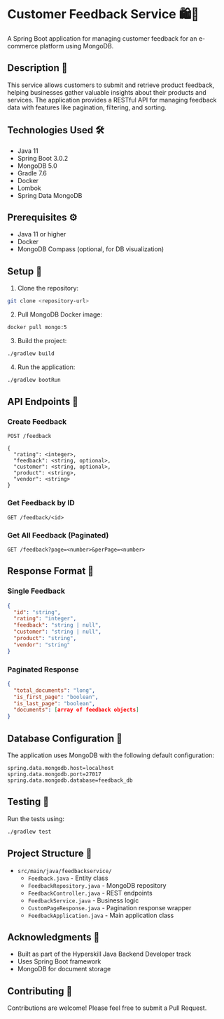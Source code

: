 # Customer Feedback Service 🛍️💬

A Spring Boot application for managing customer feedback for an e-commerce platform using MongoDB.

## Description 📝

This service allows customers to submit and retrieve product feedback, helping businesses gather valuable insights about their products and services. The application provides a RESTful API for managing feedback data with features like pagination, filtering, and sorting.

## Technologies Used 🛠️

- Java 11
- Spring Boot 3.0.2
- MongoDB 5.0
- Gradle 7.6
- Docker
- Lombok
- Spring Data MongoDB

## Prerequisites ⚙️

- Java 11 or higher
- Docker
- MongoDB Compass (optional, for DB visualization)

## Setup 🚀

1. Clone the repository:
```sh
git clone <repository-url>
```

2. Pull MongoDB Docker image:
```sh
docker pull mongo:5
```

3. Build the project:
```sh
./gradlew build
```

4. Run the application:
```sh
./gradlew bootRun
```

## API Endpoints 🔌

### Create Feedback
```http
POST /feedback

{
  "rating": <integer>,
  "feedback": <string, optional>,
  "customer": <string, optional>,
  "product": <string>,
  "vendor": <string>
}
```

### Get Feedback by ID
```http
GET /feedback/<id>
```

### Get All Feedback (Paginated)
```http
GET /feedback?page=<number>&perPage=<number>
```

## Response Format 📄

### Single Feedback
```json
{
  "id": "string",
  "rating": "integer",
  "feedback": "string | null",
  "customer": "string | null",
  "product": "string",
  "vendor": "string"
}
```

### Paginated Response
```json
{
  "total_documents": "long",
  "is_first_page": "boolean",
  "is_last_page": "boolean",
  "documents": [array of feedback objects]
}
```

## Database Configuration 💾

The application uses MongoDB with the following default configuration:
```properties
spring.data.mongodb.host=localhost
spring.data.mongodb.port=27017
spring.data.mongodb.database=feedback_db
```

## Testing 🧪

Run the tests using:
```sh
./gradlew test
```

## Project Structure 📁

- `src/main/java/feedbackservice/`
  - `Feedback.java` - Entity class
  - `FeedbackRepository.java` - MongoDB repository
  - `FeedbackController.java` - REST endpoints
  - `FeedbackService.java` - Business logic
  - `CustomPageResponse.java` - Pagination response wrapper
  - `FeedbackApplication.java` - Main application class
    
## Acknowledgments 🙏

- Built as part of the Hyperskill Java Backend Developer track
- Uses Spring Boot framework
- MongoDB for document storage

## Contributing 🤝

Contributions are welcome! Please feel free to submit a Pull Request.
